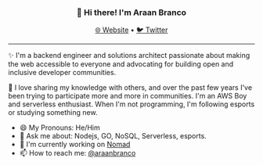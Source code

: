 <h3 align="center">👋 Hi there! I'm Araan Branco</h3>
<p align="center">
  <a href="https://www.araanbran.co" target="_blank">🌐 Website</a> •
  <a href="https://twitter.com/araanbranco" target="_blank">🐦 Twitter</a>
</p>

---
✨ I'm a backend engineer and solutions architect passionate about making the web accessible to everyone and advocating for building open and inclusive developer communities.

💬 I love sharing my knowledge with others, and over the past few years I've been trying to participate more and more in communities. I'm an AWS Boy and serverless enthusiast. When I'm not programming, I'm following esports or studying something new.

- 😄 My Pronouns: He/Him
- 💬 Ask me about: Nodejs, GO, NoSQL, Serverless, esports.
- 🔭 I'm currently working on [Nomad](https://www.nomadglobal.com/)
- 📫 How to reach me: [@araanbranco](https://twitter.com/araanbranco)

